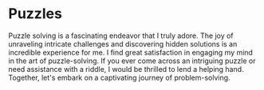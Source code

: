# Puzzles

Puzzle solving is a fascinating endeavor that I truly adore. The joy of unraveling intricate challenges and discovering hidden solutions is an incredible experience for me. I find great satisfaction in engaging my mind in the art of puzzle-solving. If you ever come across an intriguing puzzle or need assistance with a riddle, I would be thrilled to lend a helping hand. Together, let's embark on a captivating journey of problem-solving.
